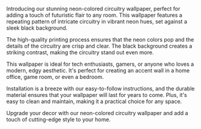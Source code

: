 <!--
Write me content for website with wallpaper "A wallpaper with a repeating pattern of neon-colored circuitry, set against a black background."
-->

<!--font:Poppins-->

Introducing our stunning neon-colored circuitry wallpaper, perfect for adding a touch of futuristic flair to any room. This wallpaper features a repeating pattern of intricate circuitry in vibrant neon hues, set against a sleek black background.

The high-quality printing process ensures that the neon colors pop and the details of the circuitry are crisp and clear. The black background creates a striking contrast, making the circuitry stand out even more.

This wallpaper is ideal for tech enthusiasts, gamers, or anyone who loves a modern, edgy aesthetic. It's perfect for creating an accent wall in a home office, game room, or even a bedroom.

Installation is a breeze with our easy-to-follow instructions, and the durable material ensures that your wallpaper will last for years to come. Plus, it's easy to clean and maintain, making it a practical choice for any space.

Upgrade your decor with our neon-colored circuitry wallpaper and add a touch of cutting-edge style to your home.
